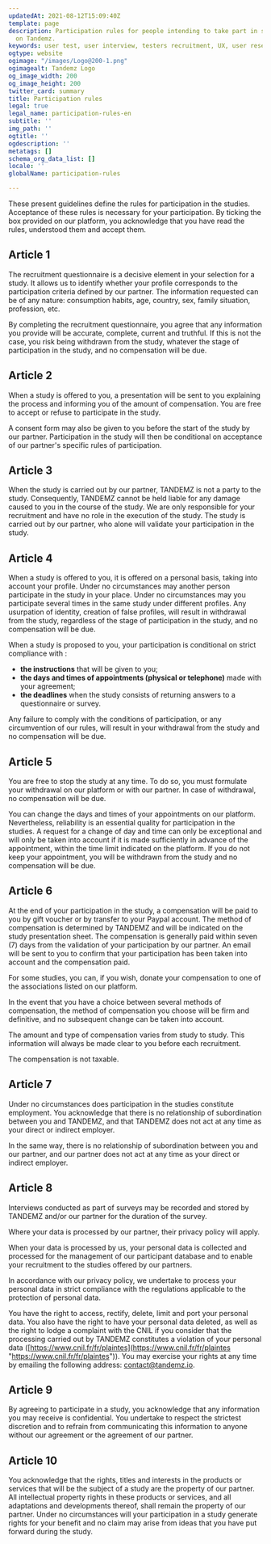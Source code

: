 ```yaml
---
updatedAt: 2021-08-12T15:09:40Z
template: page
description: Participation rules for people intending to take part in studies hosted
  on Tandemz.
keywords: user test, user interview, testers recruitment, UX, user research, panel
ogtype: website
ogimage: "/images/Logo@200-1.png"
ogimagealt: Tandemz Logo
og_image_width: 200
og_image_height: 200
twitter_card: summary
title: Participation rules
legal: true
legal_name: participation-rules-en
subtitle: ''
img_path: ''
ogtitle: ''
ogdescription: ''
metatags: []
schema_org_data_list: []
locale: ''
globalName: participation-rules

---
```

These present guidelines define the rules for participation in the studies. Acceptance of these rules is necessary for your participation. By ticking the box provided on our platform, you acknowledge that you have read the rules, understood them and accept them.

## Article 1

The recruitment questionnaire is a decisive element in your selection for a study. It allows us to identify whether your profile corresponds to the participation criteria defined by our partner. The information requested can be of any nature: consumption habits, age, country, sex, family situation, profession, etc.

By completing the recruitment questionnaire, you agree that any information you provide will be accurate, complete, current and truthful. If this is not the case, you risk being withdrawn from the study, whatever the stage of participation in the study, and no compensation will be due.

## Article 2

When a study is offered to you, a presentation will be sent to you explaining the process and informing you of the amount of compensation. You are free to accept or refuse to participate in the study.

A consent form may also be given to you before the start of the study by our partner. Participation in the study will then be conditional on acceptance of our partner's specific rules of participation.

## Article 3

When the study is carried out by our partner, TANDEMZ is not a party to the study. Consequently, TANDEMZ cannot be held liable for any damage caused to you in the course of the study. We are only responsible for your recruitment and have no role in the execution of the study. The study is carried out by our partner, who alone will validate your participation in the study.

## Article 4

When a study is offered to you, it is offered on a personal basis, taking into account your profile. Under no circumstances may another person participate in the study in your place. Under no circumstances may you participate several times in the same study under different profiles. Any usurpation of identity, creation of false profiles, will result in withdrawal from the study, regardless of the stage of participation in the study, and no compensation will be due.

When a study is proposed to you, your participation is conditional on strict compliance with :

* **the instructions** that will be given to you;
* **the days and times of appointments (physical or telephone)** made with your agreement;
* **the deadlines** when the study consists of returning answers to a questionnaire or survey.

Any failure to comply with the conditions of participation, or any circumvention of our rules, will result in your withdrawal from the study and no compensation will be due.

## Article 5

You are free to stop the study at any time. To do so, you must formulate your withdrawal on our platform or with our partner. In case of withdrawal, no compensation will be due.

You can change the days and times of your appointments on our platform. Nevertheless, reliability is an essential quality for participation in the studies. A request for a change of day and time can only be exceptional and will only be taken into account if it is made sufficiently in advance of the appointment, within the time limit indicated on the platform. If you do not keep your appointment, you will be withdrawn from the study and no compensation will be due.

## Article 6

At the end of your participation in the study, a compensation will be paid to you by gift voucher or by transfer to your Paypal account. The method of compensation is determined by TANDEMZ and will be indicated on the study presentation sheet. The compensation is generally paid within seven (7) days from the validation of your participation by our partner. An email will be sent to you to confirm that your participation has been taken into account and the compensation paid.

For some studies, you can, if you wish, donate your compensation to one of the associations listed on our platform.

In the event that you have a choice between several methods of compensation, the method of compensation you choose will be firm and definitive, and no subsequent change can be taken into account.

The amount and type of compensation varies from study to study. This information will always be made clear to you before each recruitment.

The compensation is not taxable.

## Article 7

Under no circumstances does participation in the studies constitute employment. You acknowledge that there is no relationship of subordination between you and TANDEMZ, and that TANDEMZ does not act at any time as your direct or indirect employer.

In the same way, there is no relationship of subordination between you and our partner, and our partner does not act at any time as your direct or indirect employer.

## Article 8

Interviews conducted as part of surveys may be recorded and stored by TANDEMZ and/or our partner for the duration of the survey.

Where your data is processed by our partner, their privacy policy will apply.

When your data is processed by us, your personal data is collected and processed for the management of our participant database and to enable your recruitment to the studies offered by our partners.

In accordance with our privacy policy, we undertake to process your personal data in strict compliance with the regulations applicable to the protection of personal data.

You have the right to access, rectify, delete, limit and port your personal data. You also have the right to have your personal data deleted, as well as the right to lodge a complaint with the CNIL if you consider that the processing carried out by TANDEMZ constitutes a violation of your personal data ([https://www.cnil.fr/fr/plaintes](https://www.cnil.fr/fr/plaintes "https://www.cnil.fr/fr/plaintes")). You may exercise your rights at any time by emailing the following address: contact@tandemz.io.

## Article 9

By agreeing to participate in a study, you acknowledge that any information you may receive is confidential. You undertake to respect the strictest discretion and to refrain from communicating this information to anyone without our agreement or the agreement of our partner.

## Article 10

You acknowledge that the rights, titles and interests in the products or services that will be the subject of a study are the property of our partner. All intellectual property rights in these products or services, and all adaptations and developments thereof, shall remain the property of our partner. Under no circumstances will your participation in a study generate rights for your benefit and no claim may arise from ideas that you have put forward during the study.